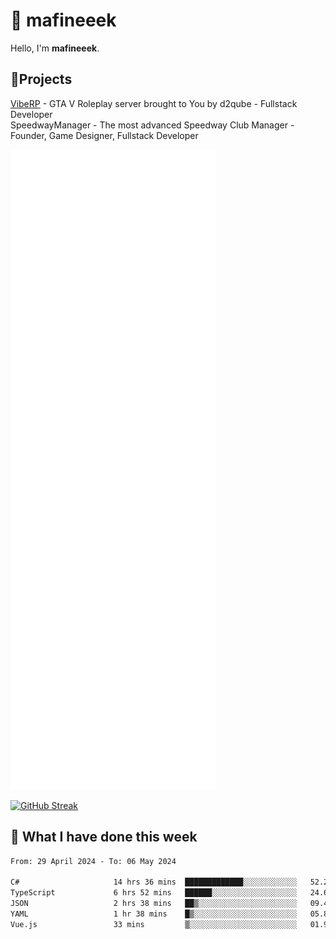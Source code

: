 # 👋 mafineeek
Hello, I'm **mafineeek**.

## 📝Projects

[VibeRP](https://v-rp.pl) - GTA V Roleplay server brought to You by d2qube - Fullstack Developer<br/>
SpeedwayManager - The most advanced Speedway Club Manager - Founder, Game Designer, Fullstack Developer


![](./github-metrics.svg)

[![GitHub Streak](https://streak-stats.demolab.com/?user=mafineeek)](https://git.io/streak-stats)

## 📰 What I have done this week
<!--START_SECTION:waka-->

```txt
From: 29 April 2024 - To: 06 May 2024

C#                     14 hrs 36 mins  █████████████░░░░░░░░░░░░   52.27 %
TypeScript             6 hrs 52 mins   ██████░░░░░░░░░░░░░░░░░░░   24.62 %
JSON                   2 hrs 38 mins   ██▒░░░░░░░░░░░░░░░░░░░░░░   09.45 %
YAML                   1 hr 38 mins    █▒░░░░░░░░░░░░░░░░░░░░░░░   05.85 %
Vue.js                 33 mins         ▒░░░░░░░░░░░░░░░░░░░░░░░░   01.97 %
```

<!--END_SECTION:waka-->
